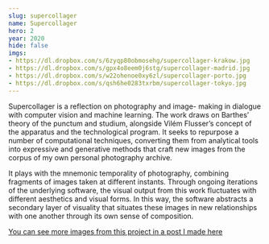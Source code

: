 ```yaml
---
slug: supercollager
name: Supercollager
hero: 2
year: 2020
hide: false
imgs:
- https://dl.dropbox.com/s/6zyqp80obmosehg/supercollager-krakow.jpg
- https://dl.dropbox.com/s/gpx4o8eem0j6stg/supercollager-madrid.jpg
- https://dl.dropbox.com/s/w22ohenoe0xy6zl/supercollager-porto.jpg
- https://dl.dropbox.com/s/qsh6he0283txrbm/supercollager-tokyo.jpg
---
```


Supercollager is a reflection on photography and image- making in dialogue with computer vision and machine learning. The work draws on Barthes’ theory of the punctum and studium, alongside Vilém Flusser’s concept of the apparatus and the technological program. It seeks to repurpose a number of computational techniques, converting them from analytical tools into expressive and generative methods that craft new images from the corpus of my own personal photography archive.

It plays with the mnemonic temporality of photography, combining fragments of images taken at different instants. Through ongoing iterations of the underlying software, the visual output from this work fluctuates with different aesthetics and visual forms. In this way, the software abstracts a secondary layer of visuality that situates these images in new relationships with one another through its own sense of composition.

[You can see more images from this project in a post I made here](/feed#2023-07-10)

